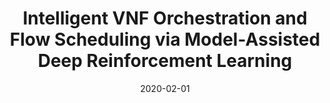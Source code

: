 ---
title: "Intelligent VNF Orchestration and Flow Scheduling via Model-Assisted Deep Reinforcement Learning"
authors:
- Lin Gu
- Deze Zeng
- Wei Li
- Song Guo
- Albert Y. Zomaya
- Hai Jin


date: "2020-02-01"
doi: "10.1109/JSAC.2019.2959182"

# Publication type.
# 1 = Conference paper; 2 = Journal article;
# 3 = Preprint Paper; 4 = Report; 5 = Book; 6 = Book section;
# 7 = Thesis; 8 = Patent
publication_types: ["2"]

# Publication name and optional abbreviated publication name.
publication: "*IEEE Journal on Selected Areas in Communications*"
publication_short: "JSAC (CCF-A)"

url_pdf: https://ieeexplore.ieee.org/document/8931775
# url_code: ''
# url_dataset: ''
# url_poster: ''
# url_project: ''
# url_slides: ''
# url_video: ''

---